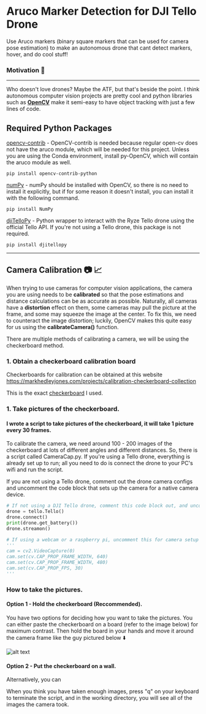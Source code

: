 # Aruco Marker Detection for DJI Tello Drone
Use Aruco markers (binary square markers that can be used for camera pose estimation) to make an autonomous drone that cant detect markers, hover, and do cool stuff!
 
### Motivation :rocket:
------------------
Who doesn't love drones? Maybe the ATF, but that's beside the point. I  think autonomous computer vision projects are pretty cool and python libraries such as [**OpenCV**](https://docs.opencv.org/4.x/) make it semi-easy to have object tracking with just a few lines of code.

## Required Python Packages

[opencv-contrib](https://pypi.org/project/opencv-contrib-python/) - OpenCV-contrib is needed because regular open-cv does not have the aruco module, which will be needed for this project. Unless you are using the Conda environment, install py-OpenCV, which will contain the aruco module as well.

```
pip install opencv-contrib-python
```

[numPy](https://pypi.org/project/numpy/) - numPy should be installed with OpenCV, so there is no need to install it explicitly, but if for some reason it doesn't install, you can install it with the following command.

 ```
 pip install NumPy
 ```
 
[djiTelloPy](https://djitellopy.readthedocs.io/en/latest/tello/) - Python wrapper to interact with the Ryze Tello drone using the official Tello API. If you're not using a Tello drone, this package is not required.

 ```
pip install djitellopy
 ```

---------------------
## Camera Calibration 📷 📈

When trying to use cameras for computer vision applications, the camera you are using needs to be **calibrated** so that the pose estimations and distance calculations can be as accurate as possible. Naturally, all cameras have a **distortion** effect on them, some cameras may pull the picture at the frame, and some may squeeze the image at the center. To fix this, we need to counteract the image distortion; luckily, OpenCV makes this quite easy for us using the **calibrateCamera()** function.

There are multiple methods of calibrating a camera, we will be using the checkerboard method.

### 1. Obtain a checkerboard calibration board
Checkerboards for calibration can be obtained at this website https://markhedleyjones.com/projects/calibration-checkerboard-collection

This is the exact [checkerboard](https://raw.githubusercontent.com/MarkHedleyJones/markhedleyjones.github.io/master/media/calibration-checkerboard-collection/Checkerboard-A4-25mm-10x7.pdf) I used.

### 1. Take pictures of the checkerboard.
#### I wrote a script to take pictures of the checkerboard, it will take 1 picture every 30 frames.

To calibrate the camera, we need around 100 - 200 images of the checkerboard at lots of different angles and different distances. So, there is a script called CameraCap.py. If you're using a Tello drone, everything is already set up to run; all you need to do is connect the drone to your PC's wifi and run the script.

If you are not using a Tello drone, comment out the drone camera configs and uncomment the code block that sets up the camera for a native camera device.


```python
# If not using a DJI Tello drone, comment this code block out, and uncomment code below
drone = tello.Tello()
drone.connect()
print(drone.get_battery())
drone.streamon()

# If using a webcam or a raspberry pi, uncomment this for camera setup
'''
cam = cv2.VideoCapture(0)
cam.set(cv.CAP_PROP_FRAME_WIDTH, 640)
cam.set(cv.CAP_PROP_FRAME_WIDTH, 480)
cam.set(cv.CAP_PROP_FPS, 30)
'''

```

### How to take the pictures.

#### Option 1 - Hold the checkerboard (Reccommended).

You have two options for deciding how you want to take the pictures. You can either paste the checkerboard on a board (refer to the image below) for maximum contrast. Then hold the board in your hands and move it around the camera frame like the guy pictured below ⬇️

![alt text](https://miro.medium.com/max/1280/1*Ms8XcIR_dNDs0GKGJHSE3g.png)

#### Option 2 - Put the checkerboard on a wall.

Alternatively, you can 


When you think you have taken enough images, press "q" on your keyboard to terminate the script, and in the working directory, you will see all of the images the camera took.



